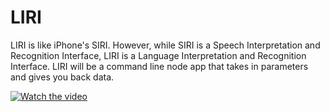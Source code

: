 # LIRI

LIRI is like iPhone's SIRI. However, while SIRI is a Speech Interpretation and Recognition Interface, LIRI is a Language Interpretation and Recognition Interface. LIRI will be a command line node app that takes in parameters and gives you back data.

[![Watch the video](https://www.loom.com/share/3c57356a1d1f49e8910cd4af9f2f1c1d)](https://www.loom.com/share/3c57356a1d1f49e8910cd4af9f2f1c1d)
